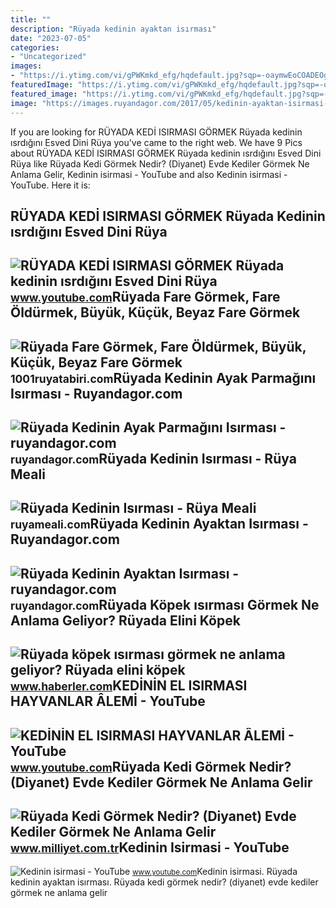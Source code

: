 ```yaml
---
title: ""
description: "Rüyada kedinin ayaktan isırması"
date: "2023-07-05"
categories:
- "Uncategorized"
images:
- "https://i.ytimg.com/vi/gPWKmkd_efg/hqdefault.jpg?sqp=-oaymwEoCOADEOgC8quKqQMcGADwAQH4Ac4FgAKACooCDAgAEAEYZSBcKFAwDw==&amp;rs=AOn4CLD7uhr5k02OZQxR2bO4UtNNojJFNA"
featuredImage: "https://i.ytimg.com/vi/gPWKmkd_efg/hqdefault.jpg?sqp=-oaymwEoCOADEOgC8quKqQMcGADwAQH4Ac4FgAKACooCDAgAEAEYZSBcKFAwDw==&amp;rs=AOn4CLD7uhr5k02OZQxR2bO4UtNNojJFNA"
featured_image: "https://i.ytimg.com/vi/gPWKmkd_efg/hqdefault.jpg?sqp=-oaymwEoCOADEOgC8quKqQMcGADwAQH4Ac4FgAKACooCDAgAEAEYZSBcKFAwDw==&amp;rs=AOn4CLD7uhr5k02OZQxR2bO4UtNNojJFNA"
image: "https://images.ruyandagor.com/2017/05/kedinin-ayaktan-isirmasi-2118.jpg"
---
```


If you are looking for RÜYADA KEDİ ISIRMASI GÖRMEK Rüyada kedinin ısrdığını Esved Dini Rüya you've came to the right web. We have 9 Pics about RÜYADA KEDİ ISIRMASI GÖRMEK Rüyada kedinin ısrdığını Esved Dini Rüya like Rüyada Kedi Görmek Nedir? (Diyanet) Evde Kediler Görmek Ne Anlama Gelir, Kedinin isirmasi - YouTube and also Kedinin isirmasi - YouTube. Here it is:

RÜYADA KEDİ ISIRMASI GÖRMEK Rüyada Kedinin ısrdığını Esved Dini Rüya
--------------------------------------------------------------------

 ![RÜYADA KEDİ ISIRMASI GÖRMEK Rüyada kedinin ısrdığını Esved Dini Rüya](https://i.ytimg.com/vi/uSaQPYLNNo0/maxresdefault.jpg?sqp=-oaymwEmCIAKENAF8quKqQMa8AEB-AH-CYAC0AWKAgwIABABGGUgXihYMA8=&rs=AOn4CLCVFqwFxcfwQwHPn8kQnLqH9GruwA) <small>www.youtube.com</small>Rüyada Fare Görmek, Fare Öldürmek, Büyük, Küçük, Beyaz Fare Görmek
------------------------------------------------------------------

 ![Rüyada Fare Görmek, Fare Öldürmek, Büyük, Küçük, Beyaz Fare Görmek](https://1001ruyatabiri.com/wp-content/uploads/2019/12/ruyada-fare-gormek-fare-oldurmek-beyaz-fare-gormek-buyuk-fare-siyah-fare-gormek-fare-yemek-fare-isirmasi-1001ruyatabiri-diyanet.jpg?v=1576778754) <small>1001ruyatabiri.com</small>Rüyada Kedinin Ayak Parmağını Isırması - Ruyandagor.com
-------------------------------------------------------

 ![Rüyada Kedinin Ayak Parmağını Isırması - ruyandagor.com](https://images.ruyandagor.com/2017/05/kedinin-ayak-parmagini-isirmasi-1521.jpg) <small>ruyandagor.com</small>Rüyada Kedinin Isırması - Rüya Meali
------------------------------------

 ![Rüyada Kedinin Isırması - Rüya Meali](http://ruyameali.com/wp-content/uploads/2018/08/kedinin-isirmasi-1024x576.jpg) <small>ruyameali.com</small>Rüyada Kedinin Ayaktan Isırması - Ruyandagor.com
------------------------------------------------

 ![Rüyada Kedinin Ayaktan Isırması - ruyandagor.com](https://images.ruyandagor.com/2017/05/kedinin-ayaktan-isirmasi-2118.jpg) <small>ruyandagor.com</small>Rüyada Köpek ısırması Görmek Ne Anlama Geliyor? Rüyada Elini Köpek
------------------------------------------------------------------

 ![Rüyada köpek ısırması görmek ne anlama geliyor? Rüyada elini köpek](https://i.hbrcdn.com/haber/2020/12/07/ruyada-kopek-isirmasi-gormek-ne-anlama-geliyor-13784540_8883_m.jpg) <small>www.haberler.com</small>KEDİNİN EL ISIRMASI HAYVANLAR ÂLEMİ - YouTube
---------------------------------------------

 ![KEDİNİN EL ISIRMASI HAYVANLAR ÂLEMİ - YouTube](https://i.ytimg.com/vi/gPWKmkd_efg/hqdefault.jpg?sqp=-oaymwEoCOADEOgC8quKqQMcGADwAQH4Ac4FgAKACooCDAgAEAEYZSBcKFAwDw==&rs=AOn4CLD7uhr5k02OZQxR2bO4UtNNojJFNA) <small>www.youtube.com</small>Rüyada Kedi Görmek Nedir? (Diyanet) Evde Kediler Görmek Ne Anlama Gelir
-----------------------------------------------------------------------

 ![Rüyada Kedi Görmek Nedir? (Diyanet) Evde Kediler Görmek Ne Anlama Gelir](https://i2.milimaj.com/i/milliyet/75/770x0/63ab010786b245358c03a3e8.jpg) <small>www.milliyet.com.tr</small>Kedinin Isirmasi - YouTube
--------------------------

 ![Kedinin isirmasi - YouTube](https://i.ytimg.com/vi/rXRGkKlPatw/maxresdefault.jpg?sqp=-oaymwEmCIAKENAF8quKqQMa8AEB-AHKAYAC6AKKAgwIABABGGUgVShSMA8=&rs=AOn4CLCVikB5KPSl58onQ-5OeWPgfVg6qA) <small>www.youtube.com</small>Kedinin isirmasi. Rüyada kedinin ayaktan isırması. Rüyada kedi görmek nedir? (diyanet) evde kediler görmek ne anlama gelir
